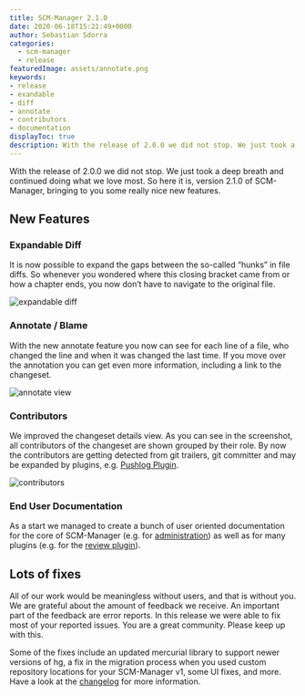 ```yaml
---
title: SCM-Manager 2.1.0
date: 2020-06-18T15:21:49+0000
author: Sebastian Sdorra
categories:
  - scm-manager
  - release
featuredImage: assets/annotate.png
keywords:
- release
- exandable
- diff
- annotate
- contributors
- documentation
displayToc: true
description: With the release of 2.0.0 we did not stop. We just took a deep breath and continued doing what we love most. So here it is, version 2.1.0 of SCM-Manager, bringing to you some really nice new features.
---
```


With the release of 2.0.0 we did not stop. We just took a deep breath and continued doing what we love most. So here it is, version 2.1.0 of SCM-Manager, bringing to you some really nice new features.


## New Features

### Expandable Diff
It is now possible to expand the gaps between the so-called “hunks” in file diffs. So whenever you wondered where this closing bracket came from or how a chapter ends, you now don’t have to navigate to the original file.

![expandable diff](assets/expandable_diff.gif)

### Annotate / Blame

With the new annotate feature you now can see for each line of a file, who changed the line and when it was changed the last time. If you move over the annotation you can get even more information, including a link to the changeset.

![annotate view](assets/annotate.png)

### Contributors

We improved the changeset details view. As you can see in the screenshot, all contributors of the changeset are shown grouped by their role. By now the contributors are getting detected from git trailers, git committer and may be expanded by plugins, e.g. [Pushlog Plugin](/plugins/scm-pushlog-plugin).

![contributors](assets/contributors.png)

### End User Documentation

As a start we managed to create a bunch of user oriented documentation for the core of SCM-Manager (e.g. for [administration](/docs/2.1.x/en/user/admin/settings/)) as well as for many plugins (e.g. for the [review plugin](/plugins/scm-review-plugin/docs/2.1.x/en/overview/)).

## Lots of fixes
All of our work would be meaningless without users, and that is without you. We are grateful about the amount of feedback we receive. An important part of the feedback are error reports. In this release we were able to fix most of your reported issues. You are a great community. Please keep up with this.

Some of the fixes include an updated mercurial library to support newer versions of hg, a fix in the migration process when you used custom repository locations for your SCM-Manager v1, some UI fixes, and more. Have a look at the [changelog](/download/2.1.0#changelog) for more information.
